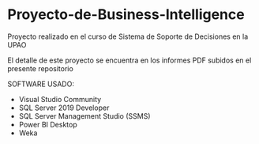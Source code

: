 # Proyecto-de-Business-Intelligence
Proyecto realizado en el curso de Sistema de Soporte de Decisiones en la UPAO

El detalle de este proyecto se encuentra en los informes PDF subidos en el presente repositorio

SOFTWARE USADO:

- Visual Studio Community
- SQL Server 2019 Developer
- SQL Server Management Studio (SSMS)
- Power BI Desktop
- Weka
